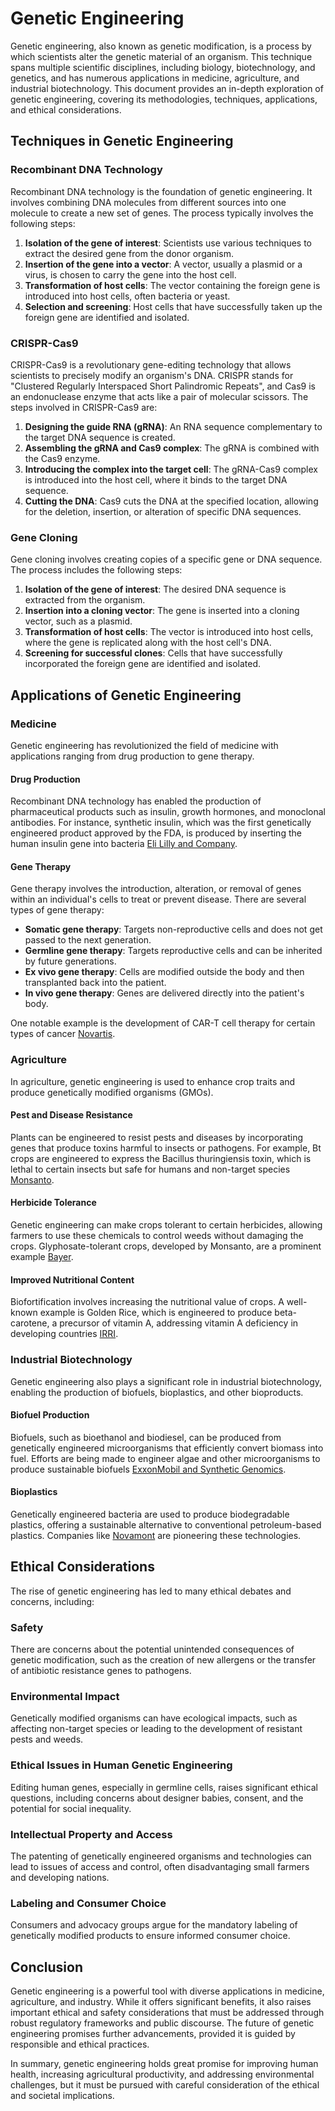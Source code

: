 # Genetic Engineering

Genetic engineering, also known as genetic modification, is a process by which scientists alter the genetic material of an organism. This technique spans multiple scientific disciplines, including biology, biotechnology, and genetics, and has numerous applications in medicine, agriculture, and industrial biotechnology. This document provides an in-depth exploration of genetic engineering, covering its methodologies, techniques, applications, and ethical considerations.

## Techniques in Genetic Engineering

### Recombinant DNA Technology

Recombinant DNA technology is the foundation of genetic engineering. It involves combining DNA molecules from different sources into one molecule to create a new set of genes. The process typically involves the following steps:

1. **Isolation of the gene of interest**: Scientists use various techniques to extract the desired gene from the donor organism.
2. **Insertion of the gene into a vector**: A vector, usually a plasmid or a virus, is chosen to carry the gene into the host cell.
3. **Transformation of host cells**: The vector containing the foreign gene is introduced into host cells, often bacteria or yeast.
4. **Selection and screening**: Host cells that have successfully taken up the foreign gene are identified and isolated.

### CRISPR-Cas9

CRISPR-Cas9 is a revolutionary gene-editing technology that allows scientists to precisely modify an organism's DNA. CRISPR stands for "Clustered Regularly Interspaced Short Palindromic Repeats", and Cas9 is an endonuclease enzyme that acts like a pair of molecular scissors. The steps involved in CRISPR-Cas9 are:

1. **Designing the guide RNA (gRNA)**: An RNA sequence complementary to the target DNA sequence is created.
2. **Assembling the gRNA and Cas9 complex**: The gRNA is combined with the Cas9 enzyme.
3. **Introducing the complex into the target cell**: The gRNA-Cas9 complex is introduced into the host cell, where it binds to the target DNA sequence.
4. **Cutting the DNA**: Cas9 cuts the DNA at the specified location, allowing for the deletion, insertion, or alteration of specific DNA sequences.

### Gene Cloning

Gene cloning involves creating copies of a specific gene or DNA sequence. The process includes the following steps:

1. **Isolation of the gene of interest**: The desired DNA sequence is extracted from the organism.
2. **Insertion into a cloning vector**: The gene is inserted into a cloning vector, such as a plasmid.
3. **Transformation of host cells**: The vector is introduced into host cells, where the gene is replicated along with the host cell's DNA.
4. **Screening for successful clones**: Cells that have successfully incorporated the foreign gene are identified and isolated.

## Applications of Genetic Engineering

### Medicine

Genetic engineering has revolutionized the field of medicine with applications ranging from drug production to gene therapy.

#### Drug Production

Recombinant DNA technology has enabled the production of pharmaceutical products such as insulin, growth hormones, and monoclonal antibodies. For instance, synthetic insulin, which was the first genetically engineered product approved by the FDA, is produced by inserting the human insulin gene into bacteria [Eli Lilly and Company](https://www.lilly.com/).

#### Gene Therapy

Gene therapy involves the introduction, alteration, or removal of genes within an individual's cells to treat or prevent disease. There are several types of gene therapy:
- **Somatic gene therapy**: Targets non-reproductive cells and does not get passed to the next generation.
- **Germline gene therapy**: Targets reproductive cells and can be inherited by future generations.
- **Ex vivo gene therapy**: Cells are modified outside the body and then transplanted back into the patient.
- **In vivo gene therapy**: Genes are delivered directly into the patient's body.

One notable example is the development of CAR-T cell therapy for certain types of cancer [Novartis](https://www.novartis.com/).

### Agriculture

In agriculture, genetic engineering is used to enhance crop traits and produce genetically modified organisms (GMOs).

#### Pest and Disease Resistance

Plants can be engineered to resist pests and diseases by incorporating genes that produce toxins harmful to insects or pathogens. For example, Bt crops are engineered to express the Bacillus thuringiensis toxin, which is lethal to certain insects but safe for humans and non-target species [Monsanto](https://monsanto.com/).

#### Herbicide Tolerance

Genetic engineering can make crops tolerant to certain herbicides, allowing farmers to use these chemicals to control weeds without damaging the crops. Glyphosate-tolerant crops, developed by Monsanto, are a prominent example [Bayer](https://www.bayer.com/).

#### Improved Nutritional Content

Biofortification involves increasing the nutritional value of crops. A well-known example is Golden Rice, which is engineered to produce beta-carotene, a precursor of vitamin A, addressing vitamin A deficiency in developing countries [IRRI](https://www.irri.org/golden-rice).

### Industrial Biotechnology

Genetic engineering also plays a significant role in industrial biotechnology, enabling the production of biofuels, bioplastics, and other bioproducts.

#### Biofuel Production

Biofuels, such as bioethanol and biodiesel, can be produced from genetically engineered microorganisms that efficiently convert biomass into fuel. Efforts are being made to engineer algae and other microorganisms to produce sustainable biofuels [ExxonMobil and Synthetic Genomics](https://corporate.exxonmobil.com/technology/biofuels).

#### Bioplastics

Genetically engineered bacteria are used to produce biodegradable plastics, offering a sustainable alternative to conventional petroleum-based plastics. Companies like [Novamont](https://www.novamont.com/) are pioneering these technologies.

## Ethical Considerations

The rise of genetic engineering has led to many ethical debates and concerns, including:

### Safety

There are concerns about the potential unintended consequences of genetic modification, such as the creation of new allergens or the transfer of antibiotic resistance genes to pathogens.

### Environmental Impact

Genetically modified organisms can have ecological impacts, such as affecting non-target species or leading to the development of resistant pests and weeds.

### Ethical Issues in Human Genetic Engineering

Editing human genes, especially in germline cells, raises significant ethical questions, including concerns about designer babies, consent, and the potential for social inequality.

### Intellectual Property and Access

The patenting of genetically engineered organisms and technologies can lead to issues of access and control, often disadvantaging small farmers and developing nations.

### Labeling and Consumer Choice

Consumers and advocacy groups argue for the mandatory labeling of genetically modified products to ensure informed consumer choice.

## Conclusion

Genetic engineering is a powerful tool with diverse applications in medicine, agriculture, and industry. While it offers significant benefits, it also raises important ethical and safety considerations that must be addressed through robust regulatory frameworks and public discourse. The future of genetic engineering promises further advancements, provided it is guided by responsible and ethical practices.

In summary, genetic engineering holds great promise for improving human health, increasing agricultural productivity, and addressing environmental challenges, but it must be pursued with careful consideration of the ethical and societal implications.